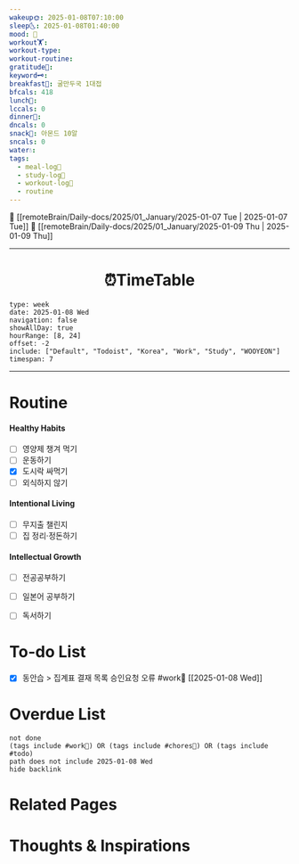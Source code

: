 ```yaml
---
wakeup🌞: 2025-01-08T07:10:00
sleep🌜: 2025-01-08T01:40:00
mood: 🥱
workout🏋️: 
workout-type: 
workout-routine: 
gratitude🙏: 
keyword🗝️: 
breakfast🍳: 굴만두국 1대접
bfcals: 418
lunch🍚: 
lccals: 0
dinner🥗: 
dncals: 0
snack🍬: 아몬드 10알
sncals: 0
water💧: 
tags:
  - meal-log📝
  - study-log📓
  - workout-log💪
  - routine
---
```


🔺 [[remoteBrain/Daily-docs/2025/01_January/2025-01-07 Tue | 2025-01-07 Tue]]
🔻 [[remoteBrain/Daily-docs/2025/01_January/2025-01-09 Thu | 2025-01-09 Thu]]
___
<h1> <center>⏰TimeTable </center> </h1>

```gEvent
type: week
date: 2025-01-08 Wed
navigation: false
showAllDay: true
hourRange: [8, 24]
offset: -2
include: ["Default", "Todoist", "Korea", "Work", "Study", "WOOYEON"]
timespan: 7
```

--- 


# Routine 

####  Healthy Habits
- [ ] 영양제 챙겨 먹기
- [ ] 운동하기
- [x] 도시락 싸먹기
- [ ] 외식하지 않기 

####  Intentional Living 
- [ ] 무지출 챌린지 
- [ ] 집 정리·정돈하기

#### Intellectual Growth
- [ ] 전공공부하기
- [ ] 일본어 공부하기
- [ ] 독서하기



# To-do List

- [x] 동안습 > 집계표 결재 목록 승인요청 오류 #work💼  [[2025-01-08 Wed]]

# Overdue List
```tasks
not done
(tags include #work💼) OR (tags include #chores🧺) OR (tags include #todo)
path does not include 2025-01-08 Wed
hide backlink
```

# Related Pages



# Thoughts & Inspirations

